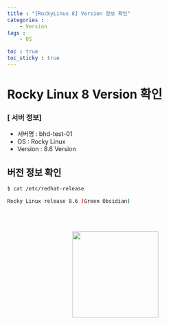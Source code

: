 ```yaml
---
title : "[RockyLinux 8] Version 정보 확인"
categories :
    - Version
tags :
    - OS

toc : true
toc_sticky : true
---
```


# Rocky Linux 8 Version 확인
### [ 서버 정보]
- 서버명 : bhd-test-01
- OS : Rocky Linux
- Version : 8.6 Version

## 버전 정보 확인
```bash
$ cat /etc/redhat-release
```

```bash
Rocky Linux release 8.6 (Green Obsidian)
```

<br><br>
<div style="text-align:center;">
<img src="https://github.com/hyundo0630/hyundo0630.github.io/blob/main/images/%EA%B0%90%EC%82%AC%ED%95%A9%EB%8B%88%EB%8B%A4.gif?raw=true" width="200" height="200">
</div>